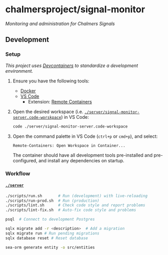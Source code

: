 # chalmersproject/signal-monitor

_Monitoring and administration for Chalmers Signals_

## Development

### Setup

_This project uses [Devcontainers](https://code.visualstudio.com/docs/remote/containers)
to standardize a development environment._

1. Ensure you have the following tools:

    - [Docker](https://docs.docker.com/get-docker/)
    - [VS Code](https://code.visualstudio.com)
        - Extension: [Remote Containers](https://marketplace.visualstudio.com/items?itemName=ms-vscode-remote.remote-containers)

2. Open the desired workspace
   (i.e. [`./server/signal-monitor-server.code-worskpace`](./server/signal-monitor-server.code-workspace)) in VS Code:

    ```bash
    code ./server/signal-monitor-server.code-workspace
    ```

3. Open the command palette in VS Code (`ctrl+p` or `cmd+p`), and select:
    ```
    Remote-Containers: Open Workspace in Container...
    ```
    The container should have all development tools pre-installed and
    pre-configured, and install any dependencies on startup.

### Workflow

#### [`./server`](./server/)

```bash
./scripts/run.sh       # Run (development) with live-reloading
./scripts/run-prod.sh  # Run (production)
./scripts/lint.sh      # Check code style and report problems
./scripts/lint-fix.sh  # Auto-fix code style and problems

psql  # Connect to development Postgres

sqlx migrate add -r <description>  # Add a migration
sqlx migrate run # Run pending migrations
sqlx database reset # Reset database

sea-orm generate entity -o src/entities


```
